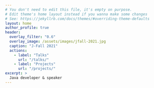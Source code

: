 ```yaml
---
# You don't need to edit this file, it's empty on purpose.
# Edit theme's home layout instead if you wanna make some changes
# See: https://jekyllrb.com/docs/themes/#overriding-theme-defaults
layout: home
author_profile: true
header:
  overlay_filter: "0.6"
  overlay_image: /assets/images/jfall-2021.jpg
  caption: "J-Fall 2021"
  actions:
    - label: "Talks"
      url: "/talks/"
    - label: "Projects"
      url: "/projects/"
excerpt: > 
  Java developer & speaker
---
```

